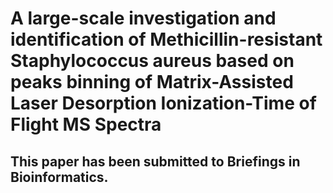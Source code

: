 # A large-scale investigation and identification of Methicillin-resistant Staphylococcus aureus based on peaks binning of Matrix-Assisted Laser Desorption Ionization-Time of Flight MS Spectra

## This paper has been submitted to Briefings in Bioinformatics.
